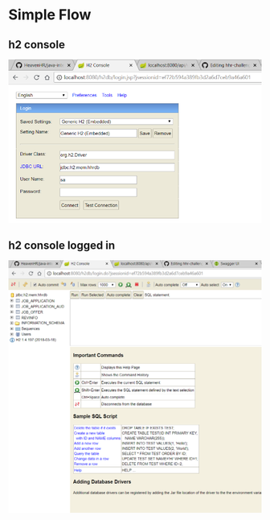 # Simple Flow 

## h2 console
![alt text](ss1-h2console.PNG "H2 Console")

## h2 console logged in
![alt text](ss2-h2console-logged-in.PNG "H2 Console Login")
